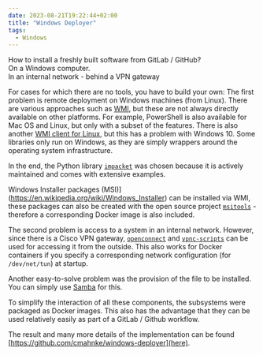 ```yaml
---
date: 2023-08-21T19:22:44+02:00
title: "Windows Deployer"
tags:
  - Windows
---
```


How to install a freshly built software from GitLab / GitHub?<br/>
On a Windows computer.<br/>
In an internal network - behind a VPN gateway
<!--more-->

For cases for which there are no tools, you have to build your own:
The first problem is remote deployment on Windows machines (from Linux). There are various approaches such as [WMI](https://en.wikipedia.org/wiki/Windows_Management_Instrumentation), but these are not always directly available on other platforms. For example, PowerShell is also available for Mac OS and Linux, but only with a subset of the features. There is also another [WMI client for Linux](https://gist.github.com/rickheil/7c89a843bf7c853997a1), but this has a problem with Windows 10. Some libraries only run on Windows, as they are simply wrappers around the operating system infrastructure.

In the end, the Python library [`impacket`](https://github.com/fortra/impacket) was chosen because it is actively maintained and comes with extensive examples.

Windows Installer packages (MSI)](https://en.wikipedia.org/wiki/Windows_Installer) can be installed via WMI, these packages can also be created with the open source project [`msitools`](https://gitlab.gnome.org/GNOME/msitools) - therefore a corresponding Docker image is also included.

The second problem is access to a system in an internal network. However, since there is a Cisco VPN gateway, [`openconnect`](https://gitlab.com/openconnect/openconnect) and [`vpnc-scripts`](https://gitlab.com/openconnect/vpnc-scripts) can be used for accessing it from the outside. This also works for Docker containers if you specify a corresponding network configuration (for `/dev/net/tun`) at startup.

Another easy-to-solve problem was the provision of the file to be installed. You can simply use [Samba](https://www.samba.org/) for this.

To simplify the interaction of all these components, the subsystems were packaged as Docker images. This also has the advantage that they can be used relatively easily as part of a GitLab / Github workflow.

The result and many more details of the implementation can be found [https://github.com/cmahnke/windows-deployer](here).
